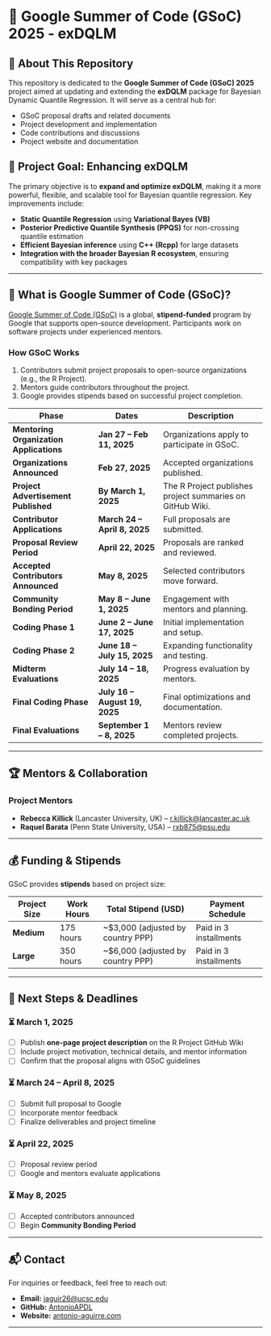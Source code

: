 # 📢 Google Summer of Code (GSoC) 2025 - exDQLM

## 🚀 About This Repository
This repository is dedicated to the **Google Summer of Code (GSoC) 2025** project aimed at updating and extending the **exDQLM** package for Bayesian Dynamic Quantile Regression. It will serve as a central hub for:
- GSoC proposal drafts and related documents
- Project development and implementation
- Code contributions and discussions
- Project website and documentation

## 🎯 Project Goal: Enhancing exDQLM
The primary objective is to **expand and optimize exDQLM**, making it a more powerful, flexible, and scalable tool for Bayesian quantile regression. Key improvements include:
- **Static Quantile Regression** using **Variational Bayes (VB)**
- **Posterior Predictive Quantile Synthesis (PPQS)** for non-crossing quantile estimation
- **Efficient Bayesian inference** using **C++ (Rcpp)** for large datasets
- **Integration with the broader Bayesian R ecosystem**, ensuring compatibility with key packages

---

## 📌 What is Google Summer of Code (GSoC)?
[Google Summer of Code (GSoC)](https://summerofcode.withgoogle.com/) is a global, **stipend-funded** program by Google that supports open-source development. Participants work on software projects under experienced mentors.

### **How GSoC Works**
1. Contributors submit project proposals to open-source organizations (e.g., the R Project).
2. Mentors guide contributors throughout the project.
3. Google provides stipends based on successful project completion.

| **Phase**                     | **Dates**               | **Description**  |
|--------------------------------|-------------------------|------------------|
| **Mentoring Organization Applications** | **Jan 27 – Feb 11, 2025** | Organizations apply to participate in GSoC. |
| **Organizations Announced**    | **Feb 27, 2025**        | Accepted organizations published. |
| **Project Advertisement Published** | **By March 1, 2025** | The R Project publishes project summaries on GitHub Wiki. |
| **Contributor Applications**   | **March 24 – April 8, 2025** | Full proposals are submitted. |
| **Proposal Review Period**     | **April 22, 2025**      | Proposals are ranked and reviewed. |
| **Accepted Contributors Announced** | **May 8, 2025** | Selected contributors move forward. |
| **Community Bonding Period**   | **May 8 – June 1, 2025** | Engagement with mentors and planning. |
| **Coding Phase 1**             | **June 2 – June 17, 2025** | Initial implementation and setup. |
| **Coding Phase 2**             | **June 18 – July 15, 2025** | Expanding functionality and testing. |
| **Midterm Evaluations**        | **July 14 – 18, 2025**  | Progress evaluation by mentors. |
| **Final Coding Phase**         | **July 16 – August 19, 2025** | Final optimizations and documentation. |
| **Final Evaluations**          | **September 1 – 8, 2025** | Mentors review completed projects. |

---

## 🏆 Mentors & Collaboration
### **Project Mentors**
- **Rebecca Killick** (Lancaster University, UK) – [r.killick@lancaster.ac.uk](mailto:r.killick@lancaster.ac.uk)
- **Raquel Barata** (Penn State University, USA) – [rxb875@psu.edu](mailto:rxb875@psu.edu)

---

## 💰 Funding & Stipends
GSoC provides **stipends** based on project size:

| **Project Size** | **Work Hours** | **Total Stipend (USD)** | **Payment Schedule** |
|-----------------|--------------|--------------------|------------------|
| **Medium** | 175 hours | ~$3,000 (adjusted by country PPP) | Paid in 3 installments |
| **Large** | 350 hours | ~$6,000 (adjusted by country PPP) | Paid in 3 installments |

---

## 📅 Next Steps & Deadlines

### ⏳ **March 1, 2025**
- [ ] Publish **one-page project description** on the R Project GitHub Wiki
- [ ] Include project motivation, technical details, and mentor information
- [ ] Confirm that the proposal aligns with GSoC guidelines

### ⏳ **March 24 – April 8, 2025**
- [ ] Submit full proposal to Google
- [ ] Incorporate mentor feedback
- [ ] Finalize deliverables and project timeline

### ⏳ **April 22, 2025**
- [ ] Proposal review period
- [ ] Google and mentors evaluate applications

### ⏳ **May 8, 2025**
- [ ] Accepted contributors announced
- [ ] Begin **Community Bonding Period**

---

## 📬 Contact
For inquiries or feedback, feel free to reach out:
- **Email:** [jaguir26@ucsc.edu](mailto:jaguir26@ucsc.edu)
- **GitHub:** [AntonioAPDL](https://github.com/AntonioAPDL)
- **Website:** [antonio-aguirre.com](https://antonio-aguirre.com)

---


